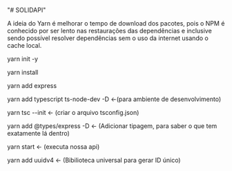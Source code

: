 "# SOLIDAPI" 

A ideia do Yarn é melhorar o tempo de download dos pacotes, pois o NPM é conhecido por ser lento nas restaurações das dependências e inclusive sendo possível resolver dependências sem o uso da internet usando o cache local.

yarn init -y

yarn install

yarn add express

yarn add typescript ts-node-dev -D <-(para ambiente de desenvolvimento)

yarn tsc --init <- (criar o arquivo tsconfig.json)

yarn add @types/express -D <- (Adicionar tipagem, para saber o que tem exatamente lá dentro)

yarn start <- (executa nossa api)

yarn add uuidv4 <- (Bibilioteca universal para gerar ID único)
